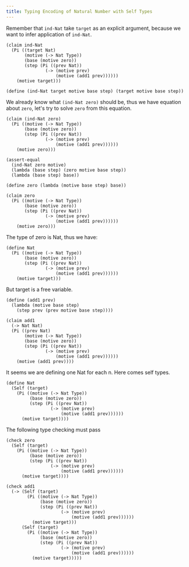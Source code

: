 ```yaml
---
title: Typing Encoding of Natural Number with Self Types
---
```


Remember that `ind-Nat` take `target` as an explicit argument,
because we want to infer application of `ind-Nat`.

```lambda pseudocode
(claim ind-Nat
  (Pi ((target Nat)
       (motive (-> Nat Type))
       (base (motive zero))
       (step (Pi ((prev Nat))
               (-> (motive prev)
                   (motive (add1 prev))))))
    (motive target)))

(define (ind-Nat target motive base step) (target motive base step))
```

We already know what `(ind-Nat zero)` should be,
thus we have equation about `zero`,
let's try to solve `zero` from this equation.

```lambda pseudocode
(claim (ind-Nat zero)
  (Pi ((motive (-> Nat Type))
       (base (motive zero))
       (step (Pi ((prev Nat))
               (-> (motive prev)
                   (motive (add1 prev))))))
    (motive zero)))

(assert-equal
  (ind-Nat zero motive)
  (lambda (base step) (zero motive base step))
  (lambda (base step) base))

(define zero (lambda (motive base step) base))

(claim zero
  (Pi ((motive (-> Nat Type))
       (base (motive zero))
       (step (Pi ((prev Nat))
               (-> (motive prev)
                   (motive (add1 prev))))))
    (motive zero)))
```

The type of zero is Nat,
thus we have:

```lambda pseudocode
(define Nat
  (Pi ((motive (-> Nat Type))
       (base (motive zero))
       (step (Pi ((prev Nat))
               (-> (motive prev)
                   (motive (add1 prev))))))
    (motive target)))
```

But target is a free variable.

```lambda pseudocode
(define (add1 prev)
  (lambda (motive base step)
    (step prev (prev motive base step))))

(claim add1
  (-> Nat Nat)
  (Pi ((prev Nat)
       (motive (-> Nat Type))
       (base (motive zero))
       (step (Pi ((prev Nat))
               (-> (motive prev)
                   (motive (add1 prev))))))
    (motive (add1 prev))))
```

It seems we are defining one Nat for each n.
Here comes self types.

```lambda pseudocode
(define Nat
  (Self (target)
    (Pi ((motive (-> Nat Type))
         (base (motive zero))
         (step (Pi ((prev Nat))
                 (-> (motive prev)
                     (motive (add1 prev))))))
      (motive target))))
```

The following type checking must pass

```lambda pseudocode
(check zero
  (Self (target)
    (Pi ((motive (-> Nat Type))
         (base (motive zero))
         (step (Pi ((prev Nat))
                 (-> (motive prev)
                     (motive (add1 prev))))))
      (motive target))))

(check add1
  (-> (Self (target)
        (Pi ((motive (-> Nat Type))
             (base (motive zero))
             (step (Pi ((prev Nat))
                     (-> (motive prev)
                         (motive (add1 prev))))))
          (motive target)))
      (Self (target)
        (Pi ((motive (-> Nat Type))
             (base (motive zero))
             (step (Pi ((prev Nat))
                     (-> (motive prev)
                         (motive (add1 prev))))))
          (motive target)))))
```
